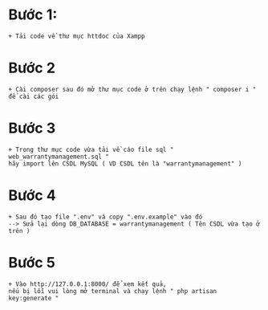 # Bước 1:
    + Tải code về thư mục httdoc của Xampp
# Bước 2
    + Cài composer sau đó mở thư mục code ở trên chạy lệnh " composer i " để cài các gói
# Bước 3
    + Trong thư mục code vừa tải về cáo file sql " web_warrantymanagement.sql " 
    hãy import lên CSDL MySQL ( VD CSDL tên là "warrantymanagement" )
# Bước 4
    + Sau đó tạo file ".env" và copy ".env.example" vào đó 
    --> Sửa lại dòng DB_DATABASE = warrantymanagement ( Tên CSDL vừa tạo ở trên )
# Bước 5     
    + Vào http://127.0.0.1:8000/ để xem kết quả, 
    nếu bị lỗi vui lòng mở terminal và chạy lệnh " php artisan key:generate "
